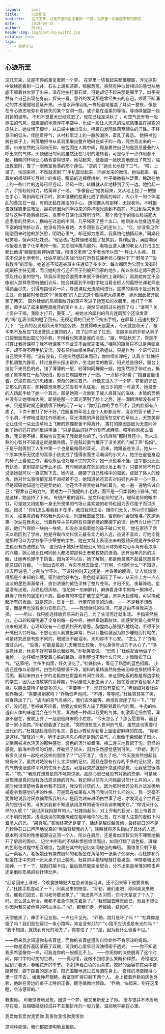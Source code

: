 ```yaml
---
layout:     post
title:      心迹所至
subtitle:   这几天来，总是不停的重复着同一个梦，在梦里一切看起来都很朦胧
date:       2018-04-15
author:     Ricky
header-img: img/post-bg-swift2.jpg
catalog: true
tags:
    - 随手小记
---
```


## 心迹所至
这几天来，总是不停的重复着同一个梦。
在梦里一切看起来都很朦胧，浮光掠影中依稀能看到一口井，石头上满布苔藓，郁郁葱葱。突然有种似曾相识的感觉从地底下顺着井水冒了出来，温存地拍打着石壁。可是却记不起来那是哪里了，似乎突然有个自己出现在身前，探头一看，意外的发现那是曾经失去的自己，顺着不断涌动的井水缓缓地蔓延开来。
于是水声像羽毛一样轻盈地覆盖了耳朵一整夜，像是在专心致志地弥补着缺失的某个空洞一般，或许是在温柔的等待，等待唤醒那一段封锁的堤岸。
不知不觉夏天已经过去了，现在已经是深秋了 ，可空气还有有一股潮湿的气息，湿漉漉的地漂浮在半空中，化成一股让人厌恶的油腻感覆盖在裸露的皮肤上。她放慢了脚步，从口袋中抽出湿巾，擦着自发际跌落至额头的汗珠。不经意间的低头，伴随着呼气，从衬衫里泛上的一股股潮热，紊乱了鼻息。
她把书包搁在桌子上，利落地把书从桌洞里取出整齐地码在桌子的一角，凭空高出来的一摞，带来忽然的沉闷和压抑。被包围在人群中间，周身裹住自己的是层层叠叠的人呼出来的气体，头顶破旧的风扇虽然还在尽职的地转着，可是似乎一点作用都不起。糟糕的环境让心情也变得很早。她站起来，皱着眉一脸厌恶地走出了教室，临出教室时，瞥了一眼教室角落的那个座位。“空的？”她长长地舒了口气。
“哎，上课了，快回来吧，不然就迟到了”手机震动起来，同桌发来的微信。她站起来，看着树的根部经岁月刻上的痕迹。眼前的这棵樱桃树，叶子微微有些泛黄，稀疏在地上的一些叶片的边缘已经卷起，经风一吹，转瞬就从此地移到了另一边。她拾起一片，手指轻轻用力，枯黄碎了一地。
“多像自己”她笑起来，又从地上拢了一把握在手心，等到再松开手时，原本僵硬的枯黄化成了萧索的碎片，大小不一的个体混乱的叠加在一起，有的还黏在潮湿的手心。
照例像从前那样，无视老师，不喊报告就径直走进教室。最初还因为同学投来的异样眼光感到不自在，不过到后来也渐渐与这种不适熟络起来，直至今日演化成理所当然。
那个教化学的像似肢端肥大症患者的胖男人，横站在过道的中间，几乎堵死了整个出口。她侧身从他身边那道不宽的缝隙挤过去，她没有回头看她，大步回到自己的座位上。
“哎，你没看见你刚刚回来时他的那张脸，明明心里气，却还努力憋着，我真怕他抽搐起来。”同桌轻轻笑着，低声对杜姝说。“他活该。”杜姝僵硬地扯了扯笑肌，算作回答。满脸嘲讽地抬着头瞥了化学老师一眼，又把眼神撒向窗外。看物业遭人嫌的老女人打扫卫生都比他讲“碳酸氢氟钾钠银”强，和语文老师“之乎者也所以然”一样让人头疼。
其实不仅是化学老师，杜姝早就以实际行动在所有任课老师心理种下了“野孩子”“没有教养”的印象，她爸爸不知道被班主任通知了多少次，每次都因为公司忙没有时间跟班主任见面，而且她的言行还不至于到被开回家的地步。所以各科老师干脆习惯忍住心里的怨气，毕竟斥责她会浪费本来就不够用的上课时间，而其她肯定不会像别人那样乖乖听他们训斥，她会体面到不带脏字地当着全班人的面把任课老师说得颜面尽失，引得周围倒彩一片，导致课程无法顺利进行。这样的事情不是没有发生过，而且那时候做这个“勇敢者”的人正式这个肢端肥大症患者，她也因此被开回家了两天。
窗外肆虐的风顺着敞开的窗户吹进了她宽松的衣服里，她打了个寒颤，顺手站了起来把整扇敞开的窗户关上，突然前桌回过头抱怨了句：“谁啊？关上窗户干嘛，我刚才打开，要死…”，被她冰冷犀利的目光连同那个还没发音的“吗”连滚带爬的瞪了回去。无视老师的目光坐下掏出手机，在屏幕上迅速的按了几下：“还真的没发现秋天来的这么快，总觉得昨天是夏天，今天就是秋天了，根本来不及反应”找出微信上置顶的人，按了回车发了过去。
没隔多远的乔勒从裤子口袋里面掏出震动的手机，不用看也知道是谁的消息，“姐，早就秋天了，你是不打算让我听课吧？我不听课等下作业又不会就完蛋咯。”相隔的距离只不过是两张桌子，却不得不用手机交流。没有任何血缘关系的兄弟姐妹，只是作为一个语气词让自己哭笑不得。“没有没有，只是突然想起来而已，你继续听课吧，认真点”杜姝把手机调整为静音，转过身把头探出窗外，坐北向南的教室，阳光总是很好，窗台上投射下来亮色的光，铺了薄薄的一层，轻薄如同蝉翼一般，她突然将手伸过去，撕破了原本聚在一起的光线，影音在周围散开了一圈。“一点都不好看了”她自言自语着，沉浸在自己的思绪里，渐渐的迷失自己。
好像又进入了一个梦，梦里的记忆又那么的真实，那种感觉席卷之前没有半点征兆。
她五岁的那一年夏天，她最爱的人扬起手给了她一个耳光，那是她第一次尝到了被人扇耳光的滋味，本能的恐惧并没有让她嚎啕大哭，即便是那一个耳光落到了脸上之后，连一滴眼泪都没有掉下来。只是那时候还很傻很下贱的问了一句：“你打我你的手疼不疼，我的脸都有点疼了，下次不要打了好不好。”花园里的草地上连个人影都没有，浇水的管子破了一个小洞，不停地滋滋往外喷着水，耳光清脆的声音回荡在空旷的草地上，天空美得让让任何一朵云连草地上飞舞的蝴蝶都舍不得离开。
挨打的原因是因为无意间听到了她妈妈在房间里讲电话：“只是婚后的财产分割有点麻烦，哎哟你别那么着急，我又跑不掉，离婚协议签完了我就是你的了，少肉麻嘛”那时候还小，尚未成熟的心智并不知道这就是婚外情，于是鼓起勇气推开了没关紧的门喊了声“妈妈”。于是乎就得到了人生中第一个也是最侮辱的耳光。
后来，她跟爸爸生活，她从一个原本快乐无忧虑的富家小孩变成了懂得直面生活嘲讽的小大人，她坐在爸爸身边的椅子上看他工作，看似永远也处理不完的文件，她一点也看不懂，连字都没还没有认全，更别提那些专业术语。有时候她坐在旁边的沙发上看书，只要爸爸不开口说话她就可以一直沉默下去。她内敛，磨硬了自己性格中的温润，成就了硌人的棱角。她对什么事情都充耳不闻视若不见，她知道爸爸其实对妈妈也并非一心一意。但是起码她知道他还是爱她的，他还舍不得赏她锋利的耳光。她一遍一遍地告诫自己：“得靠自己的力气，要成为一只强健的小老虎，而不是一只柔弱的小猫咪。”就是这样，她坚持了下来。
有很严重的偏科，是文科老师的宝贝，理科老师的眼中钉，可是她又用她那一身无所畏惧的气场让喜欢她的老师也因为丢尽面子而讨厌她。她说：“你们怎么看我我不在乎，我过我的生活，跟你们无关，所以你们最好别关，如果真的看不惯我也没办法。别跟我直面交锋，否则你们会很难堪。”这是她第一次站在教务处，当着教导主任和所有任课老师的面搁下的话。她再次让他们汗颜，他们气得脸一块白一块紫，却没办法指着她的鼻子破口大骂。
她在家待了两天以后回到了学校，她是夺取市文科状元最有实力的人选，虽说不喜欢，可她毕竟是那种可以为学校争不少荣誉的学生，她在文科上表现出来的强劲天赋是许多好学生也没有办法做到的。
这归功于她对于她爸公司的设计财务和勾心斗角有着浓厚的兴趣，她心里比任何同龄人都渴望那种王者和权势的潇洒。还有当年妈妈的决断，让她再也卸不下防备。因为多年以后，她了解到，那是他最瞧不起最厌恶最不能原谅的背叛。
“一起出去吃吧，今天不想去饭堂。”“行啊，你想吃什么”“不知道，出去再说吧。”
才刚放学不久，下课铃响时天边还是一片昏黄的晚霞，让人恍惚觉得那是个未知的仙境。等到收拾好书包，黑色就渐渐压了下来，从天空上方一点点淡淡的墨色渐渐晕开，直到浓重的黛色涂抹了整片苍穹。夕阳不见，夜幕降临。星星没有出现，月亮也很灰暗。
惶恐如一剂麻醉针，麻痹着身体中的每一根神经，麻痹了所有的坚定和不屑。最赤裸的本性扩散在空气里，庆幸天色昏暗，可以掩藏起所有的表面。就是这边，日复一日，行走在崩溃的边缘。
——不是我不想改变，而是再也没有余力安慰自己。
——我想单纯的生活，可是这由不得我来选择。
——所以，我只能选择放弃原来的自己，为了生活而迁就生活。
手指突然施力，心口的绞痛传遍了全身的每一段神经，神经牵动着肢体。能感受到掌心突然冒出来的潮湿，心理却没有一点想要松开的意思。胸膛内心脏强烈地跳动，不得不张开嘴巴大口呼吸。不想让别人察觉出异常，所以只能假装因为缺少睡眠而打哈欠。
可是终究还是有些不同的，眼里泛不起泪水。未知容不下心安。
“怎么了？”乔勒扭过头问。
“没事，可能是最近几天睡觉比较晚，所以身体有点力不从心了。”
“多注意休息，休息不好可容易长皱纹啊。”乔勒笑着说。
“恐怖！”杜姝配合地做了个鬼脸，一边仔细地感受着心脏的跳动，直到察觉不到什么异常，才暗暗松了口气。“这家吧，兰州牛肉面，好久没吃了。”杜姝抬头，看见了熟悉的蓝色招牌。
小店还是像以前那样，白色的墙壁很干净，塑料的桌椅虽然有些破旧却也擦拭得不沾污垢，看起来四五十岁的老板娘在里屋和外间忙碌着，来这里吃饭的都是周边学校的学生，因为正值放学的高峰期，所以座位大都坐满了人，她忙着张罗着给客人拼桌，以腾出空椅子给更多的人。
“需要等一下，现在没有空位了。”老板娘对着杜姝和乔勒说。“需要换别家吗？”乔勒低声询问。
“不用，等等吧。”杜姝轻轻笑了笑，转身跨出了门，“店内的空气有些闷，我们去外面等，麻烦有空座了叫一下。”
“好 好，没问题。”老板娘答应着，给旁边桌的客人端了两碗冒着热气的面。
牛肉的味道和人体的味道混合在空气里，浑浊成一种难以忍受的气体，刺激着毛细血管，浑身不自在，皮肤上齐了一层密密麻麻的小疙瘩。“今天怎么了？怎么愿意等，而且是一家小面馆。”乔勒跟着退了出来。“突然很想念人世间的气息，虽然这也需要付出代价的。”杜姝提起浅色的毛衣，露出小臂给乔勒看上面密密麻麻的疙瘩。
“你老是这样。”轻轻的一声，听不出是抱怨心疼还是别的语气，心里像干柴燃起了烈火，又瞬间被凉水浇灭的那种感觉，酱色的汤汁被煮沸，接二连三地冒起了泡。奇怪的感觉，脑海中奇怪的幻想。乔勒摇了摇头，因为突然感觉感到可笑。
“乔勒，我们有多久没有一起吃过这样的面馆了？”“记不清了，很久了吧。”“今天我突然想起我妈妈来了，虽然对她没有什么太深刻的记忆，而且在那些仅存的不多的记忆里，她的气质也跟这种平凡的忙碌不沾边，可是我突然就很怀念这种感觉，让我感觉很踏实。”
“嗯。”
“我现在想想依然不吭原谅她，虽然心里已经没有对她的恐惧，可是我发现我是真的没有办法原谅她的行为。我记得以前有人问我最讨厌什么样的人，我那时候很清楚地告诉他我不知道，我没有讨厌的人。因为那时候还没有办法准确地捕捉令我感觉抗拒的性格。可是现在如果有人再问我讨厌什么样的人，我一定毫不犹豫地说我讨厌欺骗背叛我的人。是因为越来越明白世事了吧，才发现这个世界还真的是很可笑，可笑到我都不知道该用怎样的表情和音调来嘲笑它。”
“你讨厌什么样的人呢？”
“我讨厌我妈那样的人。”杜姝抬起头，对上乔勒的目光，脸上带着含义不明的微笑，浅浅淡淡的笑像掩藏在稻草堆中的匕首，在不被人注意的虚假下闪着骇人的光。
“果真呢。”答案终究还是变了，话还是越说越激动，最终脱口的不是几秒钟前口口声声地说真的“欺骗背叛我的人”，转瞬就将矛头指向了具体的人选，原本所讨厌的性格都源自这同一个人，所以在最后，还是看似理智实则不理智地揭开了层层的面纱。
记忆中所有的不堪和愤怒喷涌而出，如同打翻了调色板，斑斓的色彩在过程中相互缠绕，包裹在其中的记忆如同破茧的蝉蛾。
面馆里只剩下最后一桌客人，老板娘还有兼做厨师的老板坐在角落的一张桌子旁聊天，而杜姝和乔勒坐在正中央的一张大桌子边上聊天。杜姝的手指轻轻敲打着桌面，伴随着墙上的挂钟，一下一下，越敲打越卡拍，最后竟然能完全契合，分不出来是单薄的叩击声还是磨砂质感的秒针转动声。

“赶紧回来上课吧，今晚食肢端肥大症患者值自习课，还不回来等下他要发飙了。”杜姝手机震动了一下，同桌发来的微信。
“乔勒，我们走吧，刚同桌发来微信，催我们回去，自习老师要发飙了。”
“我还真不太习惯，你今天是变了个人了吗，怎么这么听话，我都不着急你就先着急了。”
“我想回去睡觉而已，而且不想让你因为我又被他骂的狗血淋头。”
“好，那我们走，老板娘，结账吧。”

天彻底黑了，伸手不见五指，一点也不见光。
“乔勒，路灯是坏了吗？”
“杜姝你是傻了吗？我们是在穿过一条小路啊，肯定没有灯的”
“小路不应该也是有光的吗？”
“我不知道，就快到有光的地方了，你害怕了？”
“是，因为我什么也看不见。”

——后来我才知道你有夜盲症，而你的夜盲症遗传自你始终不肯原谅的妈妈。
——你是遗传基因蒙蔽了双眼，可我的心里早已浑浊得密不透光。
——你不知道我多希望像你一样，可我连你的一般都比不上。
——你用你的决绝脱离了这个时间，你口中的可笑的世界。
——真可惜，我做不到你那么果断和释然。
奇怪地又回到了春天，春暖花开的季节。
妈妈捧着白色的山茶花，姣好的面容在花朵中若隐若现，脚下踩着的是冰雪，阳光温暖地透过云层洒在身上。
奇怪的场面搅得心里一阵不安。
缓缓睁开眼睛，教室空旷得只剩下两个人。
身上披着乔勒的灰色外套，他趴在旁边的桌子上睡的正香，睫毛微微地颤动。
“乔勒，快起来，别在这里睡，会冻感冒的。”

我恨你。
可我惊讶地发现，因这一个梦，我又重新爱上了你。
爱与恨并不矛盾地存在着，互相缠绕绕绞成并不互相排斥的一股力量，温润地平躺在心里。

我爱你我爱你我爱你
我恨你我恨你我恨你

这两种感情，我们都应该明晰且相信。

 

